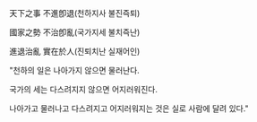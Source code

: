 天下之事 不進卽退(천하지사 불진즉퇴)

國家之勢 不治卽亂(국가지세 불치즉난)

進退治亂 實在於人(진퇴치난 실재어인)

"천하의 일은 나아가지 않으면 물러난다.

국가의 세는 다스려지지 않으면 어지러워진다.

나아가고 물러나고 다스려지고 어지러워지는 것은 실로 사람에 달려 있다."
